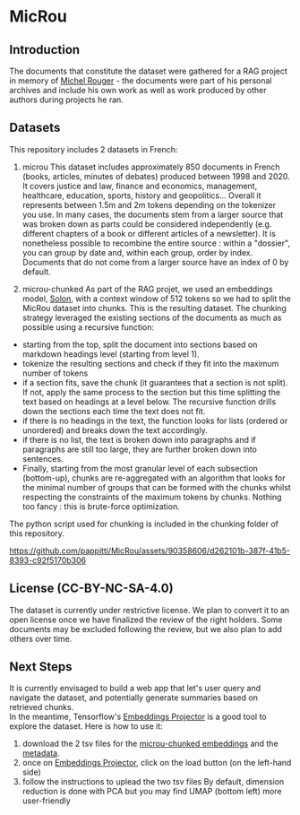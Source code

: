 # MicRou
## Introduction
The documents that constitute the dataset were gathered for a RAG project in memory of [Michel Rouger](https://www.pitti.io/articles/michel-rouger) - the documents were part of his personal archives and include his own work as well as work produced by other authors during projects he ran.

## Datasets
This repository includes 2 datasets in French:  

1. microu
This dataset includes approximately 850 documents in French (books, articles, minutes of debates) produced between 1998 and 2020. It covers justice and law, finance and economics, management, healthcare, education, sports, history and geopolitics... Overall it represents between 1.5m and 2m tokens depending on the tokenizer you use.
In many cases, the documents stem from a larger source that was broken down as parts could be considered independently (e.g. different chapters of a book or different articles of a newsletter). It is nonetheless possible to recombine the entire source : within a "dossier", you can group by date and, within each group, order by index. Documents that do not come from a larger source have an index of 0 by default.

2. microu-chunked
As part of the RAG projet, we used an embeddings model, [Solon](https://huggingface.co/OrdalieTech/Solon-embeddings-large-0.1), with a context window of 512 tokens so we had to split the MicRou dataset into chunks. This is the resulting dataset.
The chunking strategy leveraged the existing sections of the documents as much as possible using a recursive function:
- starting from the top, split the document into sections based on markdown headings level (starting from level 1). 
- tokenize the resulting sections and check if they fit into the maximum number of tokens
- if a section fits, save the chunk (it guarantees that a section is not split). If not, apply the same process to the section but this time splitting the text based on headings at a level below. The recursive function drills down the sections each time the text does not fit.
- if there is no headings in the text, the function looks for lists (ordered or unordered) and breaks down the text accordingly.
- if there is no list, the text is broken down into paragraphs and if paragraphs are still too large, they are further broken down into sentences. 
- Finally, starting from the most granular level of each subsection (bottom-up), chunks are re-aggregated with an algorithm that looks for the minimal number of groups that can be formed with the chunks whilst respecting the constraints of the maximum tokens by chunks. Nothing too fancy : this is brute-force optimization.  

The python script used for chunking is included in the chunking folder of this repository.  



https://github.com/pappitti/MicRou/assets/90358606/d262101b-387f-41b5-8393-c92f5170b306



## License (CC-BY-NC-SA-4.0)  
The dataset is currently under restrictive license. We plan to convert it to an open license once we have finalized the review of the right holders. Some documents may be excluded following the review, but we also plan to add others over time.

## Next Steps 
It is currently envisaged to build a web app that let's user query and navigate the dataset, and potentially generate summaries based on retrieved chunks.  
In the meantime, Tensorflow's [Embeddings Projector](https://projector.tensorflow.org/) is a good tool to explore the dataset. Here is how to use it:
1. download the 2 tsv files for the [microu-chunked embeddings](https://pitti-backend-assets.ams3.cdn.digitaloceanspaces.com/michel-rouger/embeddings.tsv) and the [metadata](https://pitti-backend-assets.ams3.cdn.digitaloceanspaces.com/michel-rouger/metadata.tsv).
2. once on [Embeddings Projector](https://projector.tensorflow.org/), click on the load button (on the left-hand side)
3. follow the instructions to uplead the two tsv files
By default, dimension reduction is done with PCA but you may find UMAP (bottom left) more user-friendly 
